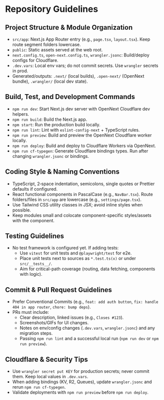 # Repository Guidelines

## Project Structure & Module Organization

- `src/app`: Next.js App Router entry (e.g., `page.tsx`, `layout.tsx`). Keep route segment folders lowercase.
- `public`: Static assets served at the web root.
- `next.config.ts`, `open-next.config.ts`, `wrangler.jsonc`: Build/deploy configs for Cloudflare.
- `.dev.vars`: Local env vars; do not commit secrets. Use `wrangler` secrets in prod.
- Generated/outputs: `.next/` (local builds), `.open-next/` (OpenNext bundle), `.wrangler/` (local dev state).

## Build, Test, and Development Commands

- `npm run dev`: Start Next.js dev server with OpenNext Cloudflare dev helpers.
- `npm run build`: Build the Next.js app.
- `npm start`: Run the production build locally.
- `npm run lint`: Lint with `eslint-config-next` + TypeScript rules.
- `npm run preview`: Build and preview the OpenNext Cloudflare worker locally.
- `npm run deploy`: Build and deploy to Cloudflare Workers via OpenNext.
- `npm run cf-typegen`: Generate Cloudflare bindings types. Run after changing `wrangler.jsonc` or bindings.

## Coding Style & Naming Conventions

- TypeScript, 2‑space indentation, semicolons, single quotes or Prettier defaults if configured.
- React functional components in PascalCase (e.g., `NavBar.tsx`). Route folders/files in `src/app` are lowercase (e.g., `settings/page.tsx`).
- Use Tailwind CSS utility classes in JSX; avoid inline styles when possible.
- Keep modules small and colocate component-specific styles/assets with the component.

## Testing Guidelines

- No test framework is configured yet. If adding tests:
  - Use `vitest` for unit tests and `@playwright/test` for e2e.
  - Place unit tests next to sources as `*.test.ts(x)` or under `src/__tests__/`.
  - Aim for critical-path coverage (routing, data fetching, components with logic).

## Commit & Pull Request Guidelines

- Prefer Conventional Commits (e.g., `feat: add auth button`, `fix: handle 404 in app router`, `chore: bump deps`).
- PRs must include:
  - Clear description, linked issues (e.g., `Closes #123`).
  - Screenshots/GIFs for UI changes.
  - Notes on env/config changes (`.dev.vars`, `wrangler.jsonc`) and any migration steps.
  - Passing `npm run lint` and a successful local run (`npm run dev` or `npm run preview`).

## Cloudflare & Security Tips

- Use `wrangler secret put KEY` for production secrets; never commit them. Keep local values in `.dev.vars`.
- When adding bindings (KV, R2, Queues), update `wrangler.jsonc` and rerun `npm run cf-typegen`.
- Validate deployments with `npm run preview` before `npm run deploy`.
